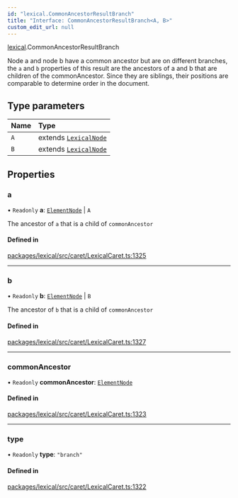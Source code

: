 ```yaml
---
id: "lexical.CommonAncestorResultBranch"
title: "Interface: CommonAncestorResultBranch<A, B>"
custom_edit_url: null
---
```


[lexical](../modules/lexical.md).CommonAncestorResultBranch

Node a and node b have a common ancestor but are on different branches,
the `a` and `b` properties of this result are the ancestors of a and b
that are children of the commonAncestor. Since they are siblings, their
positions are comparable to determine order in the document.

## Type parameters

| Name | Type |
| :------ | :------ |
| `A` | extends [`LexicalNode`](../classes/lexical.LexicalNode.md) |
| `B` | extends [`LexicalNode`](../classes/lexical.LexicalNode.md) |

## Properties

### a

• `Readonly` **a**: [`ElementNode`](../classes/lexical.ElementNode.md) \| `A`

The ancestor of `a` that is a child of `commonAncestor`

#### Defined in

[packages/lexical/src/caret/LexicalCaret.ts:1325](https://github.com/QubitPi/lexical/tree/main/packages/lexical/src/caret/LexicalCaret.ts#L1325)

___

### b

• `Readonly` **b**: [`ElementNode`](../classes/lexical.ElementNode.md) \| `B`

The ancestor of `b` that is a child of `commonAncestor`

#### Defined in

[packages/lexical/src/caret/LexicalCaret.ts:1327](https://github.com/QubitPi/lexical/tree/main/packages/lexical/src/caret/LexicalCaret.ts#L1327)

___

### commonAncestor

• `Readonly` **commonAncestor**: [`ElementNode`](../classes/lexical.ElementNode.md)

#### Defined in

[packages/lexical/src/caret/LexicalCaret.ts:1323](https://github.com/QubitPi/lexical/tree/main/packages/lexical/src/caret/LexicalCaret.ts#L1323)

___

### type

• `Readonly` **type**: ``"branch"``

#### Defined in

[packages/lexical/src/caret/LexicalCaret.ts:1322](https://github.com/QubitPi/lexical/tree/main/packages/lexical/src/caret/LexicalCaret.ts#L1322)
